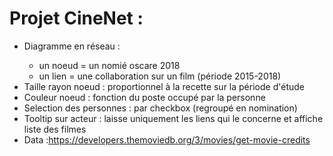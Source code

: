 <h1>Projet CineNet :</h1>

<ul>
  <li> Diagramme en réseau : </li>
  <ul>
    <li>un noeud = un nomié oscare 2018</li>
    <li>un lien = une collaboration sur un film (période 2015-2018)</li>
  </ul>
  <li> Taille rayon noeud : proportionnel à la recette sur la période d'étude</li>
  <li> Couleur noeud : fonction du poste occupé par la personne</li>
  <li> Selection des personnes : par checkbox (regroupé en nomination)</li>
<li>Tooltip sur acteur : laisse uniquement les liens qui le concerne et affiche liste des filmes</li>
  <li>Data :<a href="https://developers.themoviedb.org/3/movies/get-movie-credits">https://developers.themoviedb.org/3/movies/get-movie-credits</a></li>
</ul>
